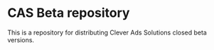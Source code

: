 # CAS Beta repository
This is a repository for distributing Clever Ads Solutions closed beta versions.
